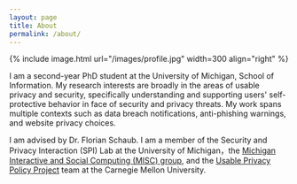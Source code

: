 ```yaml
---
layout: page
title: About
permalink: /about/
---
```


{% include image.html url="/images/profile.jpg"<!--  caption="A sassy caption here" --> width=300 align="right" %}

I am a second-year PhD student at the University of Michigan, School of Information. My research interests are broadly in the areas of usable privacy and security, specifically understanding and supporting users' self-protective behavior in face of security and privacy threats. My work spans multiple contexts such as data breach notifications, anti-phishing warnings, and website privacy choices.

I am advised by Dr. Florian Schaub. I am a member of the Security and Privacy Interaction (SPI) Lab at the University of Michigan，the <a href="https://www.usableprivacy.org/">Michigan Interactive and Social Computing (MISC) group</a>, and the <a href="https://www.usableprivacy.org/">Usable Privacy Policy Project</a> team at the Carnegie Mellon University.